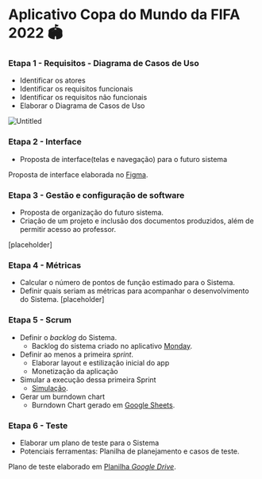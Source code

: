 # Aplicativo Copa do Mundo da FIFA 2022 🏟️

### Etapa 1 - Requisitos - Diagrama de Casos de Uso
- Identificar os atores
- Identificar os requisitos funcionais
- Identificar os requisitos não funcionais
- Elaborar o Diagrama de Casos de Uso

![Untitled](https://user-images.githubusercontent.com/88199845/172770159-fe298e87-c56d-4eb4-8ac2-7e46c8d1bb24.png)

### Etapa 2 - Interface
- Proposta de interface(telas e navegação) para o futuro sistema

Proposta de interface elaborada no [Figma](https://www.figma.com/file/reok2nAHczMrAZjgZVaBXE/Copandos?node-id=23%3A34).

### Etapa 3 - Gestão e configuração de software
- Proposta de organização do futuro sistema.
- Criação de um projeto e inclusão dos documentos produzidos, além de permitir acesso ao professor.

[placeholder]

### Etapa 4 - Métricas
- Calcular o número de pontos de função estimado para o Sistema.
- Definir quais seriam as métricas para acompanhar o desenvolvimento do Sistema.
[placeholder]

### Etapa 5 - Scrum
- Definir o *backlog* do Sistema.
  - Backlog do sistema criado no aplicativo [Monday](https://docs.google.com/spreadsheets/d/1Qfm1NeRvEwB7evWFM4CSzUipmkwbfCILoQyH9a3dRa8/edit?usp=sharing).
- Definir ao menos a primeira *sprint*.
  - Elaborar layout e estilização inicial do app
  - Monetização da aplicação
- Simular a execução dessa primeira Sprint
  - [Simulação](https://docs.google.com/document/d/1vfp1t4mJaEQ0qzR0ynRO9YmuerVNpqiLVlL79d67v9U/edit?usp=sharing).
- Gerar um burndown chart
  - Burndown Chart gerado em [Google Sheets](https://docs.google.com/spreadsheets/d/19aQbSraKd3F30bib2WuwLlSOoAS9ocdicT6ymBHNIAo/edit?usp=sharing).

### Etapa 6 - Teste
- Elaborar um plano de teste para o Sistema
- Potenciais ferramentas: Planilha de planejamento e casos de teste. 

Plano de teste elaborado em [Planilha *Google Drive*](https://docs.google.com/spreadsheets/d/1VZDwJyqHwKvqCj3qvSG1mTQuBcN9ggIrXANOyoIiodw/edit?usp=sharing).

